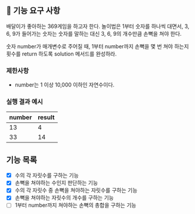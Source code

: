 ## 🚀 기능 요구 사항

배달이가 좋아하는 369게임을 하고자 한다. 놀이법은 1부터 숫자를 하나씩 대면서, 3, 6, 9가 들어가는 숫자는 숫자를 말하는 대신 3, 6, 9의 개수만큼 손뼉을 쳐야 한다.

숫자 number가 매개변수로 주어질 때, 1부터 number까지 손뼉을 몇 번 쳐야 하는지 횟수를 return 하도록 solution 메서드를 완성하라.

### 제한사항

- number는 1 이상 10,000 이하인 자연수이다.

### 실행 결과 예시

| number | result |
| --- | --- |
| 13 | 4 |
| 33 | 14 |


## 기능 목록

- [x] 수의 각 자릿수를 구하는 기능
- [x] 손뼉을 쳐야하는 수인지 판단하는 기능
- [x] 수의 각 자릿수 중 손뼉을 쳐야하는 자릿수를 구하는 기능
- [x] 손뼉을 쳐야하는 자릿수의 개수를 구하는 기능
- [ ] 1부터 number까지 쳐야하는 손뼉의 총합을 구하는 기능